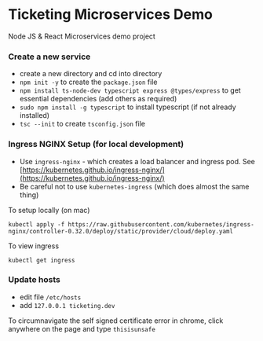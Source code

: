 # Ticketing Microservices Demo

Node JS &amp; React Microservices demo project

### Create a new service

- create a new directory and cd into directory
- `npm init -y` to create the `package.json` file
- `npm install ts-node-dev typescript express @types/express` to get essential dependencies (add others as required)
- `sudo npm install -g typescript` to install typescript (if not already installed)
- `tsc --init` to create `tsconfig.json` file

### Ingress NGINX Setup (for local development)

- Use `ingress-nginx` - which creates a load balancer and ingress pod. See [https://kubernetes.github.io/ingress-nginx/](https://kubernetes.github.io/ingress-nginx/) 
- Be careful not to use `kubernetes-ingress` (which does almost the same thing)

To setup locally (on mac)

`kubectl apply -f https://raw.githubusercontent.com/kubernetes/ingress-nginx/controller-0.32.0/deploy/static/provider/cloud/deploy.yaml`

To view ingress

`kubectl get ingress`

### Update hosts

- edit file `/etc/hosts`
- add `127.0.0.1 ticketing.dev`

To circumnavigate the self signed certificate error in chrome, click anywhere on the page and type `thisisunsafe`
